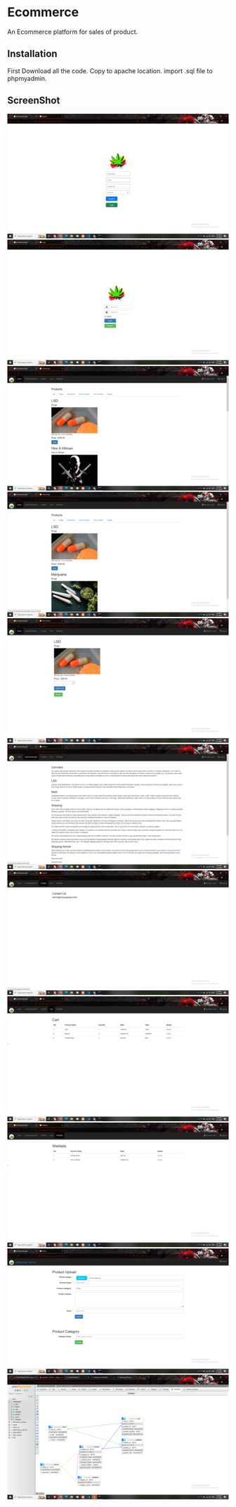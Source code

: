 # Ecommerce
An Ecommerce platform for sales of product.

## Installation
First Download all the code. Copy to apache location. import .sql file to phpmyadmin.

## ScreenShot

![](screenshot/register.png)
![](screenshot/login.png)
![](screenshot/index.png)
![](screenshot/select.png)
![](screenshot/product.png)
![](screenshot/faq.png)
![](screenshot/contact.png)
![](screenshot/cart.png)
![](screenshot/wishlist.png)
![](screenshot/admin.png)
![](screenshot/schema.png)
